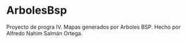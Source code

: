 # ArbolesBsp
Proyecto de progra IV. Mapas generados por Arboles BSP. Hecho por Alfredo Nahim Salmán Ortega.
